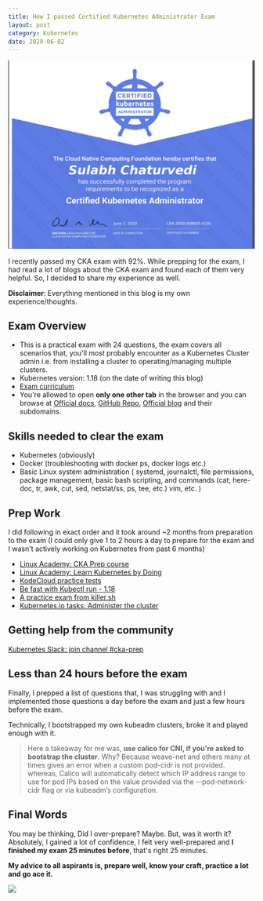 ```yaml
---
title: How I passed Certified Kubernetes Administrator Exam
layout: post
category: Kubernetes
date: 2020-06-02
---
```


![CKA](../assets/img/cka.png)

I recently passed my CKA exam with 92%. While prepping for the exam, I had read a lot of blogs about the CKA exam and found each of them very helpful. So, I decided to share my experience as well.

**Disclaimer**: Everything mentioned in this blog is my own experience/thoughts.

## Exam Overview

- This is a practical exam with 24 questions, the exam covers all scenarios that, you'll most probably encounter as a Kubernetes Cluster admin i.e. from installing a cluster to operating/managing multiple clusters.
- Kubernetes version: 1.18 (on the date of writing this blog)
- [Exam curriculum](https://github.com/cncf/curriculum)
- You're allowed to open **only one other tab** in the browser and you can browse at [Official docs](https://kubernetes.io/docs/)​, [GitHub Repo](​https://github.com/kubernetes/)​, [Official blog](https://kubernetes.io/blog/​) and their subdomains.

## Skills needed to clear the exam

- Kubernetes (obviously)
- Docker (troubleshooting with docker ps, docker logs etc.)
- Basic Linux system administration ( systemd, journalctl, file permissions, package management, basic bash scripting, and commands (cat, here-doc, tr, awk, cut, sed, netstat/ss, ps, tee, etc.) vim, etc. )

## Prep Work

I did following in exact order and it took around ~2 months from preparation to the exam (I could only give 1 to 2 hours a day to prepare for the exam and I wasn't actively working on Kubernetes from past 6 months)

- [Linux Academy: CKA Prep course](https://linuxacademy.com/course/cloud-native-certified-kubernetes-administrator-cka/)
- [Linux Academy: Learn Kubernetes by Doing](https://linuxacademy.com/course/learn-kubernetes-by-doing/)
- [KodeCloud practice tests](https://kodekloud.com/p/certified-kubernetes-administrator-with-practice-tests)
- [Be fast with Kubectl run - 1.18](https://medium.com/faun/be-fast-with-kubectl-1-18-ckad-cka-31be00acc443)
- [A practice exam from killer.sh](https://killer.sh/cka)
- [Kubernetes.io tasks: Administer the cluster](https://kubernetes.io/docs/tasks/)

## Getting help from the community

[Kubernetes Slack: join channel #cka-prep](https://kubernetes.slack.com/)

## Less than 24 hours before the exam

Finally, I prepped a list of questions that, I was struggling with and I implemented those questions a day before the exam and just a few hours before the exam.

Technically, I bootstrapped my own kubeadm clusters, broke it and played enough with it.

> Here a takeaway for me was, **use calico for CNI, if you're asked to bootstrap the cluster**. Why? Because weave-net and others many at times gives an error when a custom pod-cidr is not provided. whereas, Calico will automatically detect which IP address range to use for pod IPs based on the value provided via the --pod-network-cidr flag or via kubeadm’s configuration.

## Final Words

You may be thinking, Did I over-prepare? Maybe. But, was it worth it? Absolutely, I gained a lot of confidence, I felt very well-prepared and **I finished my exam 25 minutes before**, that's right 25 minutes.

**My advice to all aspirants is, prepare well, know your craft, practice a lot and go ace it.**

![](https://media.giphy.com/media/hrvSx2SVGwfaEINZ9G/giphy.gif)
